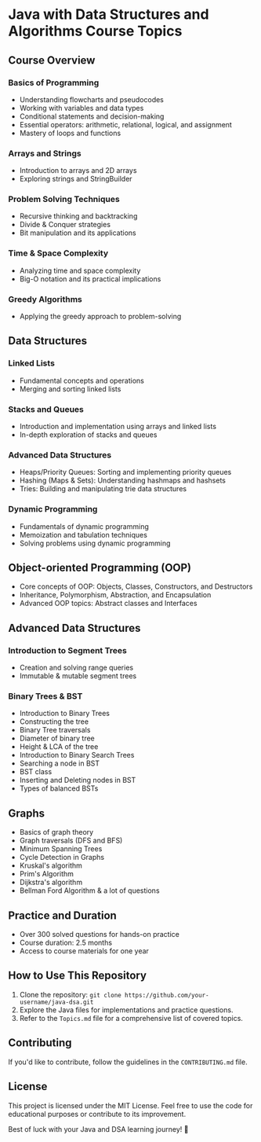 # Java with Data Structures and Algorithms Course Topics

## Course Overview

### Basics of Programming
- Understanding flowcharts and pseudocodes
- Working with variables and data types
- Conditional statements and decision-making
- Essential operators: arithmetic, relational, logical, and assignment
- Mastery of loops and functions

### Arrays and Strings
- Introduction to arrays and 2D arrays
- Exploring strings and StringBuilder

### Problem Solving Techniques
- Recursive thinking and backtracking
- Divide & Conquer strategies
- Bit manipulation and its applications

### Time & Space Complexity
- Analyzing time and space complexity
- Big-O notation and its practical implications

### Greedy Algorithms
- Applying the greedy approach to problem-solving

## Data Structures

### Linked Lists
- Fundamental concepts and operations
- Merging and sorting linked lists

### Stacks and Queues
- Introduction and implementation using arrays and linked lists
- In-depth exploration of stacks and queues

### Advanced Data Structures
- Heaps/Priority Queues: Sorting and implementing priority queues
- Hashing (Maps & Sets): Understanding hashmaps and hashsets
- Tries: Building and manipulating trie data structures

### Dynamic Programming
- Fundamentals of dynamic programming
- Memoization and tabulation techniques
- Solving problems using dynamic programming

## Object-oriented Programming (OOP)

- Core concepts of OOP: Objects, Classes, Constructors, and Destructors
- Inheritance, Polymorphism, Abstraction, and Encapsulation
- Advanced OOP topics: Abstract classes and Interfaces

## Advanced Data Structures

### Introduction to Segment Trees
- Creation and solving range queries
- Immutable & mutable segment trees

### Binary Trees & BST
- Introduction to Binary Trees
- Constructing the tree
- Binary Tree traversals
- Diameter of binary tree
- Height & LCA of the tree
- Introduction to Binary Search Trees
- Searching a node in BST
- BST class
- Inserting and Deleting nodes in BST
- Types of balanced BSTs

## Graphs

- Basics of graph theory
- Graph traversals (DFS and BFS)
- Minimum Spanning Trees
- Cycle Detection in Graphs
- Kruskal's algorithm
- Prim's Algorithm
- Dijkstra's algorithm
- Bellman Ford Algorithm & a lot of questions

## Practice and Duration

- Over 300 solved questions for hands-on practice
- Course duration: 2.5 months
- Access to course materials for one year

## How to Use This Repository

1. Clone the repository: `git clone https://github.com/your-username/java-dsa.git`
2. Explore the Java files for implementations and practice questions.
3. Refer to the `Topics.md` file for a comprehensive list of covered topics.

## Contributing

If you'd like to contribute, follow the guidelines in the `CONTRIBUTING.md` file.

## License

This project is licensed under the MIT License. Feel free to use the code for educational purposes or contribute to its improvement.

Best of luck with your Java and DSA learning journey! 🚀
